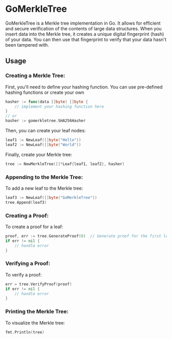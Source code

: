 # GoMerkleTree

GoMerkleTree is a Merkle tree implementation in Go. It allows for efficient and secure verification of the contents of large data structures. When you insert data into the Merkle tree, it creates a unique digital fingerprint (hash) of your data. You can then use that fingerprint to verify that your data hasn't been tampered with.

## Usage
### Creating a Merkle Tree:

First, you'll need to define your hashing function. You can use pre-defined hashing functions or create your own

```go
hasher := func(data []byte) []byte {
    // implement your hashing function here
}
// or
hasher := gomerkletree.SHA256Hasher
```
Then, you can create your leaf nodes:
```go
leaf1 := NewLeaf([]byte("Hello"))
leaf2 := NewLeaf([]byte("World"))
```
Finally, create your Merkle tree:
```go
tree := NewMerkleTree([]*Leaf{leaf1, leaf2}, hasher)
```

### Appending to the Merkle Tree:
To add a new leaf to the Merkle tree:
```go
leaf3 := NewLeaf([]byte("GoMerkleTree"))
tree.Append(leaf3)
```

### Creating a Proof:
To create a proof for a leaf:
```go
proof, err := tree.GenerateProof(0)  // Generate proof for the first leaf
if err != nil {
    // handle error
}
```

### Verifying a Proof:
To verify a proof:
```go
err = tree.VerifyProof(proof)
if err != nil {
    // handle error
}
```

### Printing the Merkle Tree:
To visualize the Merkle tree:
```go
fmt.Println(tree)
```